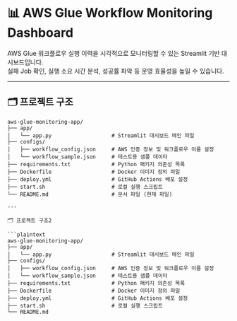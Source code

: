 # 📊 AWS Glue Workflow Monitoring Dashboard

AWS Glue 워크플로우 실행 이력을 시각적으로 모니터링할 수 있는 Streamlit 기반 대시보드입니다.  
실패 Job 확인, 실행 소요 시간 분석, 성공률 파악 등 운영 효율성을 높일 수 있습니다.

---

## 🗂️ 프로젝트 구조

```plaintext
aws-glue-monitoring-app/
├── app/
│   └── app.py                   # Streamlit 대시보드 메인 파일
├── configs/
│   ├── workflow_config.json     # AWS 인증 정보 및 워크플로우 이름 설정
│   └── workflow_sample.json     # 테스트용 샘플 데이터
├── requirements.txt             # Python 패키지 의존성 목록
├── Dockerfile                   # Docker 이미지 정의 파일
├── deploy.yml                   # GitHub Actions 배포 설정
├── start.sh                     # 로컬 실행 스크립트
└── README.md                    # 문서 파일 (현재 파일)

---

🗂️ 프로젝트 구조2

```plaintext
aws-glue-monitoring-app/
├── app/
│   └── app.py                   # Streamlit 대시보드 메인 파일
├── configs/
│   ├── workflow_config.json     # AWS 인증 정보 및 워크플로우 이름 설정
│   └── workflow_sample.json     # 테스트용 샘플 데이터
├── requirements.txt             # Python 패키지 의존성 목록
├── Dockerfile                   # Docker 이미지 정의 파일
├── deploy.yml                   # GitHub Actions 배포 설정
├── start.sh                     # 로컬 실행 스크립트
└── README.md  
